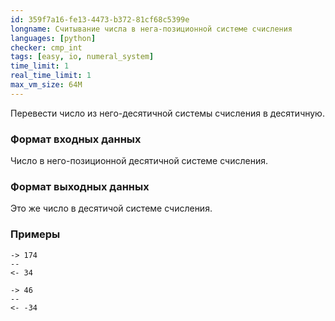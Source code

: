 ```yaml
---
id: 359f7a16-fe13-4473-b372-81cf68c5399e
longname: Считывание числа в нега-позиционной системе счисления
languages: [python]
checker: cmp_int
tags: [easy, io, numeral_system]
time_limit: 1
real_time_limit: 1
max_vm_size: 64M
---
```



Перевести число из него-десятичной системы счисления в десятичную.

### Формат входных данных

Число в него-позиционной десятичной системе счисления.

### Формат выходных данных

Это же число в десятичой системе счисления.

### Примеры

```
-> 174
--
<- 34
```

```
-> 46
--
<- -34
```
